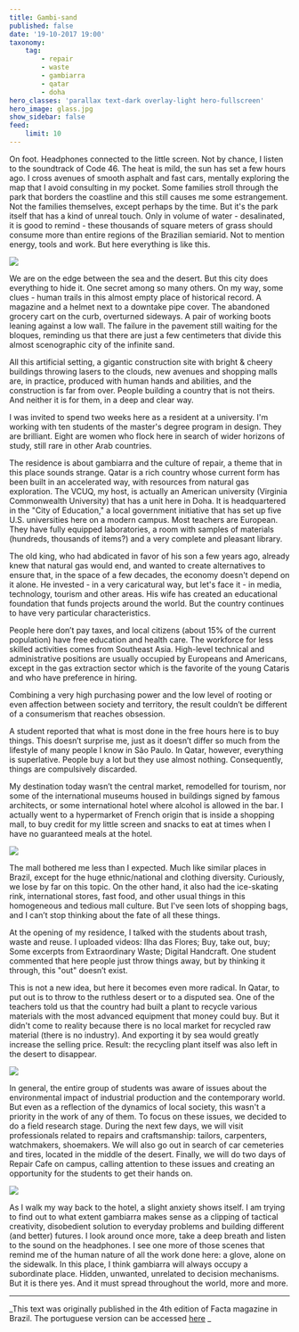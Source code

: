 ```yaml
---
title: Gambi-sand
published: false
date: '19-10-2017 19:00'
taxonomy:
    tag:
        - repair
        - waste
        - gambiarra
        - qatar
        - doha
hero_classes: 'parallax text-dark overlay-light hero-fullscreen'
hero_image: glass.jpg
show_sidebar: false
feed:
    limit: 10
---
```


On foot. Headphones connected to the little screen. Not by chance, I listen to the soundtrack of Code 46. The heat is mild, the sun has set a few hours ago. I cross avenues of smooth asphalt and fast cars, mentally exploring the map that I avoid consulting in my pocket. Some families stroll through the park that borders the coastline and this still causes me some estrangement. Not the families themselves, except perhaps by the time. But it's the park itself that has a kind of unreal touch. Only in volume of water - desalinated, it is good to remind - these thousands of square meters of grass should consume more than entire regions of the Brazilian semiarid. Not to mention energy, tools and work. But here everything is like this.

![](cars.jpg)

We are on the edge between the sea and the desert. But this city does everything to hide it. One secret among so many others. On my way, some clues - human trails in this almost empty place of historical record. A magazine and a helmet next to a downtake pipe cover. The abandoned grocery cart on the curb, overturned sideways. A pair of working boots leaning against a low wall. The failure in the pavement still waiting for the bloques, reminding us that there are just a few centimeters that divide this almost scenographic city of the infinite sand.

All this artificial setting, a gigantic construction site with bright & cheery buildings throwing lasers to the clouds, new avenues and shopping malls are, in practice, produced with human hands and abilities, and the construction is far from over. People building a country that is not theirs. And neither it is for them, in a deep and clear way.

I was invited to spend two weeks here as a resident at a university. I'm working with ten students of the master's degree program in design. They are brilliant. Eight are women who flock here in search of wider horizons of study, still rare in other Arab countries.

The residence is about gambiarra and the culture of repair, a theme that in this place sounds strange. Qatar is a rich country whose current form has been built in an accelerated way, with resources from natural gas exploration. The VCUQ, my host, is actually an American university (Virginia Commonwealth University) that has a unit here in Doha. It is headquartered in the "City of Education," a local government initiative that has set up five U.S. universities here on a modern campus. Most teachers are European. They have fully equipped laboratories, a room with samples of materials (hundreds, thousands of items?) and a very complete and pleasant library.

The old king, who had abdicated in favor of his son a few years ago, already knew that natural gas would end, and wanted to create alternatives to ensure that, in the space of a few decades, the economy doesn't depend on it alone. He invested - in a very caricatural way, but let's face it - in media, technology, tourism and other areas. His wife has created an educational foundation that funds projects around the world. But the country continues to have very particular characteristics.

People here don’t pay taxes, and local citizens (about 15% of the current population) have free education and health care. The workforce for less skilled activities comes from Southeast Asia. High-level technical and administrative positions are usually occupied by Europeans and Americans, except in the gas extraction sector which is the favorite of the young Cataris and who have preference in hiring.

Combining a very high purchasing power and the low level of rooting or even affection between society and territory, the result couldn’t be different of a consumerism that reaches obsession.

A student reported that what is most done in the free hours here is to buy things. This doesn’t surprise me, just as it doesn’t differ so much from the lifestyle of many people I know in São Paulo. In Qatar, however, everything is superlative. People buy a lot but they use almost nothing. Consequently, things are compulsively discarded.

My destination today wasn’t the central market, remodelled for tourism, nor some of the international museums housed in buildings signed by famous architects, or some international hotel where alcohol is allowed in the bar. I actually went to a hypermarket of French origin that is inside a shopping mall, to buy credit for my little screen and snacks to eat at times when I have no guaranteed meals at the hotel.

![](skilled-hands.jpg)

The mall bothered me less than I expected. Much like similar places in Brazil, except for the huge ethnic/national and clothing diversity. Curiously, we lose by far on this topic. On the other hand, it also had the ice-skating rink, international stores, fast food, and other usual things in this homogeneous and tedious mall culture. But I've seen lots of shopping bags, and I can’t stop thinking about the fate of all these things.

At the opening of my residence, I talked with the students about trash, waste and reuse. I uploaded videos: Ilha das Flores; Buy, take out, buy; Some excerpts from Extraordinary Waste; Digital Handcraft. One student commented that here people just throw things away, but by thinking it through, this "out" doesn’t exist.

This is not a new idea, but here it becomes even more radical. In Qatar, to put out is to throw to the ruthless desert or to a disputed sea. One of the teachers told us that the country had built a plant to recycle various materials with the most advanced equipment that money could buy. But it didn't come to reality because there is no local market for recycled raw material (there is no industry). And exporting it by sea would greatly increase the selling price. Result: the recycling plant itself was also left in the desert to disappear.

![](ideas.jpg)

In general, the entire group of students was aware of issues about the environmental impact of industrial production and the contemporary world. But even as a reflection of the dynamics of local society, this wasn't a priority in the work of any of them. To focus on these issues, we decided to do a field research stage. During the next few days, we will visit professionals related to repairs and craftsmanship: tailors, carpenters, watchmakers, shoemakers. We will also go out in search of car cemeteries and tires, located in the middle of the desert. Finally, we will do two days of Repair Cafe on campus, calling attention to these issues and creating an opportunity for the students to get their hands on.

![](tiresome.jpg)

As I walk my way back to the hotel, a slight anxiety shows itself. I am trying to find out to what extent gambiarra makes sense as a clipping of tactical creativity, disobedient solution to everyday problems and building different (and better) futures. I look around once more, take a deep breath and listen to the sound on the headphones. I see one more of those scenes that remind me of the human nature of all the work done here: a glove, alone on the sidewalk. In this place, I think gambiarra will always occupy a subordinate place. Hidden, unwanted, unrelated to decision mechanisms. But it is there yes. And it must spread throughout the world, more and more.

---

_This text was originally published in the 4th edition of Facta magazine in Brazil. The portuguese version can be accessed [here](https://medium.com/@felipefonseca/gambiareia-a3c7f6156bfe) _